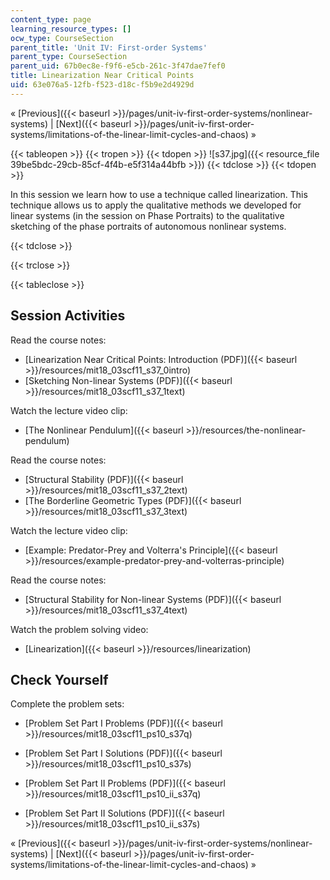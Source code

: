 ```yaml
---
content_type: page
learning_resource_types: []
ocw_type: CourseSection
parent_title: 'Unit IV: First-order Systems'
parent_type: CourseSection
parent_uid: 67b0ec8e-f9f6-e5cb-261c-3f47dae7fef0
title: Linearization Near Critical Points
uid: 63e076a5-12fb-f523-d18c-f5b9e2d4929d
---
```


« [Previous]({{< baseurl >}}/pages/unit-iv-first-order-systems/nonlinear-systems) | [Next]({{< baseurl >}}/pages/unit-iv-first-order-systems/limitations-of-the-linear-limit-cycles-and-chaos) »

{{< tableopen >}}
{{< tropen >}}
{{< tdopen >}}
![s37.jpg]({{< resource_file 39be5bdc-29cb-85cf-4f4b-e5f314a44bfb >}})
{{< tdclose >}}
{{< tdopen >}}


In this session we learn how to use a technique called linearization. This technique allows us to apply the qualitative methods we developed for linear systems (in the session on Phase Portraits) to the qualitative sketching of the phase portraits of autonomous nonlinear systems.


{{< tdclose >}}

{{< trclose >}}

{{< tableclose >}}

Session Activities
------------------

Read the course notes:

*   [Linearization Near Critical Points: Introduction (PDF)]({{< baseurl >}}/resources/mit18_03scf11_s37_0intro)
*   [Sketching Non-linear Systems (PDF)]({{< baseurl >}}/resources/mit18_03scf11_s37_1text)

Watch the lecture video clip:

*   [The Nonlinear Pendulum]({{< baseurl >}}/resources/the-nonlinear-pendulum)

Read the course notes:

*   [Structural Stability (PDF)]({{< baseurl >}}/resources/mit18_03scf11_s37_2text)
*   [The Borderline Geometric Types (PDF)]({{< baseurl >}}/resources/mit18_03scf11_s37_3text)

Watch the lecture video clip:

*   [Example: Predator-Prey and Volterra's Principle]({{< baseurl >}}/resources/example-predator-prey-and-volterras-principle)

Read the course notes:

*   [Structural Stability for Non-linear Systems (PDF)]({{< baseurl >}}/resources/mit18_03scf11_s37_4text)

Watch the problem solving video:

*   [Linearization]({{< baseurl >}}/resources/linearization)

Check Yourself
--------------

Complete the problem sets:

*   [Problem Set Part I Problems (PDF)]({{< baseurl >}}/resources/mit18_03scf11_ps10_s37q)
*   [Problem Set Part I Solutions (PDF)]({{< baseurl >}}/resources/mit18_03scf11_ps10_s37s)
  
*   [Problem Set Part II Problems (PDF)]({{< baseurl >}}/resources/mit18_03scf11_ps10_ii_s37q)
*   [Problem Set Part II Solutions (PDF)]({{< baseurl >}}/resources/mit18_03scf11_ps10_ii_s37s)

« [Previous]({{< baseurl >}}/pages/unit-iv-first-order-systems/nonlinear-systems) | [Next]({{< baseurl >}}/pages/unit-iv-first-order-systems/limitations-of-the-linear-limit-cycles-and-chaos) »